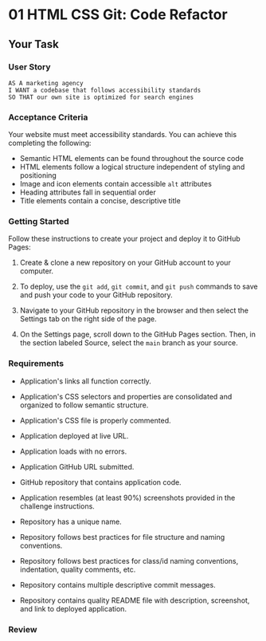 # 01 HTML CSS Git: Code Refactor

## Your Task

### User Story

```
AS A marketing agency
I WANT a codebase that follows accessibility standards
SO THAT our own site is optimized for search engines
```

### Acceptance Criteria

Your website must meet accessibility standards. You can achieve this completing the following:

* Semantic HTML elements can be found throughout the source code
* HTML elements follow a logical structure independent of styling and positioning
* Image and icon elements contain accessible `alt` attributes
* Heading attributes fall in sequential order
* Title elements contain a concise, descriptive title

### Getting Started

Follow these instructions to create your project and deploy it to GitHub Pages:

1. Create & clone a new repository on your GitHub account to your computer.

2. To deploy, use the `git add`, `git commit`, and `git push` commands to save and push your code to your GitHub repository.

3. Navigate to your GitHub repository in the browser and then select the Settings tab on the right side of the page.

4. On the Settings page, scroll down to the GitHub Pages section. Then, in the section labeled Source, select the `main` branch as your source.






### Requirements

  * Application's links all function correctly.

  * Application's CSS selectors and properties are consolidated and organized to follow semantic structure.

  * Application's CSS file is properly commented.

  * Application deployed at live URL.

  * Application loads with no errors.

  * Application GitHub URL submitted.

  * GitHub repository that contains application code.

  * Application resembles (at least 90%) screenshots provided in the challenge instructions.

  * Repository has a unique name.

  * Repository follows best practices for file structure and naming conventions.

  * Repository follows best practices for class/id naming conventions, indentation, quality comments, etc.

  * Repository contains multiple descriptive commit messages.

  * Repository contains quality README file with description, screenshot, and link to deployed application.

### Review



